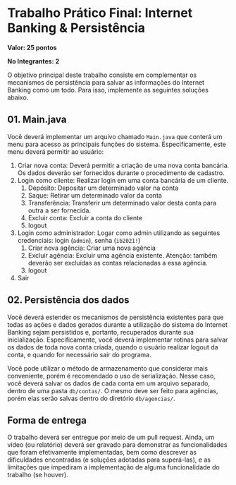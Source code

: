 # Trabalho Prático Final: Internet Banking & Persistência

**Valor: 25 pontos**

**No Integrantes: 2**

O objetivo principal deste trabalho consiste em complementar os mecanismos de persistência para salvar as informações do Internet Banking como um todo.
Para isso, implemente as seguintes soluções abaixo.

## 01. Main.java

Você deverá implementar um arquivo chamado `Main.java` que conterá um menu para acesso as principais funções do sistema.
Especificamente, este menu deverá permitir ao usuário:

1. Criar nova conta: Deverá permitir a criação de uma nova conta bancária. Os dados deverão ser fornecidos durante o procedimento de cadastro.
2. Login como cliente: Realizar login em uma conta bancária de um cliente.
   1. Depósito: Depositar um determinado valor na conta
   2. Saque: Retirar um determinado valor da conta
   3. Transferência: Transferir um determinado valor desta conta para outra a ser fornecida.
   4. Excluir conta: Excluir a conta do cliente
   5. logout
3. Login como administrador: Logar como admin utilizando as seguintes credenciais: login (`admin`), senha (`ib2021!`)
   1. Criar nova agência: Criar uma nova agência
   2. Excluir agência: Excluir uma agência existente. Atenção: também deverão ser excluídas as contas relacionadas a essa agência.
   3. logout
4. Sair

## 02. Persistência dos dados

Você deverá estender os mecanismos de persistência existentes para que todas as ações e dados gerados durante a utilização do sistema do Internet Banking sejam persistidos e, portanto, recuperados durante sua inicialização.
Especificamente, você deverá implementar rotinas para salvar os dados de toda nova conta criada, quando o usuário realizar logout da conta, e quando for necessário sair do programa.

Você pode utilizar o método de armazenamento que considerar mais conveniente, porém é recomendado o uso de serialização.
Nesse caso, você deverá salvar os dados de cada conta em um arquivo separado, dentro de uma pasta `db/contas/`.
O mesmo deve ser feito para agências, porém elas serão salvas dentro do diretório `db/agencias/`.

## Forma de entrega

O trabalho deverá ser entregue por meio de um pull request. Ainda, um vídeo (ou relatório) deverá ser gravado para demonstrar as funcionalidades que foram efetivamente implementadas, bem como descrever as dificuldades encontradas (e soluções adotadas para superá-las), e as limitações que impediram a implementação de alguma funcionalidade do trabalho (se houver).
